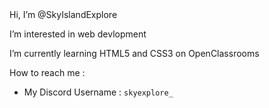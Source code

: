 <head>
<link rel="">
</head>
Hi, I’m @SkyIslandExplore

I’m interested in web devlopment

I’m currently learning HTML5 and CSS3 on OpenClassrooms

How to reach me :

* My Discord Username : `skyexplore_`
